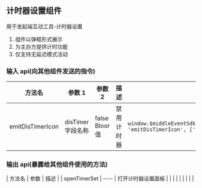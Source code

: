 ## 计时器设置组件

用于发起端互动工具-计时器设置

1. 组件以弹框形式展示
2. 为主办方提供计时功能
3. 仅支持无延迟模式活动

### 输入 api(向其他组件发送的指令)

| 方法名           | 参数 1            | 参数 2         | 描述       | 代码块                                                                                                    |
| ---------------- | ----------------- | -------------- | ---------- | --------------------------------------------------------------------------------------------------------- |
| emitDisTimerIcon | disTimer 字段名称 | false Bloor 值 | 禁用计时器 | `window.$middleEventSdk.event.send(boxEventOpitons(this.cuid, 'emitDisTimerIcon', ['disTimer', false]));` |

### 输出 api(暴露给其他组件使用的方法)

| 方法名 | 参数 | 描述 |
| openTimerSet | ---- | 打开计时器设置面板 |
| | | |
| | | |
